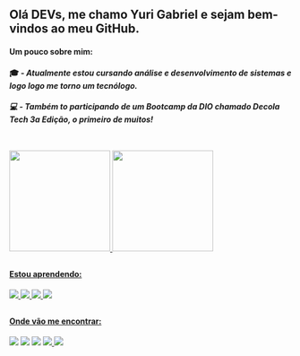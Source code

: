 ## Olá DEVs, me chamo Yuri Gabriel e sejam bem-vindos ao meu GitHub.

#### <b>Um pouco sobre mim:</b><br>
#### 🎓 - <i>Atualmente estou cursando análise e desenvolvimento de sistemas e logo logo me torno um tecnólogo.<br>
#### 💻 - Também to participando de um Bootcamp da DIO chamado Decola Tech 3a Edição, o primeiro de muitos!</i><br>

 ## 
 
<br>

<div>
  <a href="https://github.com/yurigabriel25">
  <img height="180em" src="https://github-readme-stats.vercel.app/api/top-langs/?username=yurigabriel25&layout=compact&langs_count=7&theme=dark"/>
<img height="180em" src="https://github-readme-stats.vercel.app/api/top-langs/?username=yurigabriel25&layout=compact)](https://github.com/anuraghazra/github-readme-stats"/>
</div>
   
 ##
 
 #### Estou aprendendo:
<img src="https://img.icons8.com/color/40/000000/javascript--v2.png"/>
<img src="https://img.icons8.com/color/40/000000/python--v1.png"/>
<img src="https://img.icons8.com/color/40/000000/css3.png"/>
<img src="https://img.icons8.com/color/40/000000/git.png"/>
 
 ## 
          
 #### Onde vão me encontrar:
 <div> 
  <a href="https://www.instagram.com/yuri.gabriel25/" target="_blank"><img src="https://img.icons8.com/fluency/40/000000/instagram-new.png"/></a>
 	<a href="https://twitter.com/yuri_gabriel25" target="_blank"><img src="https://img.icons8.com/fluency/40/000000/twitter.png"/></a>
  <a href="https://www.linkedin.com/in/yuri-gabriel-8a99a8232/" target="_blank"><img src="https://img.icons8.com/color/40/000000/linkedin-circled--v5.png"/></a>
  <a href="https://t.me/yurigabriel25" target="_blank"><img src="https://img.icons8.com/color/40/000000/telegram-app--v4.png"/>
  <a href = "mailto:yurigabriel1995@outlook.com"><img src="https://img.icons8.com/color/40/000000/ms-outlook.png"/></a>
</div>
